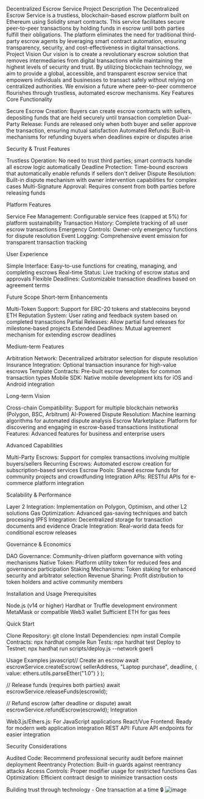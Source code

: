 Decentralized Escrow Service
Project Description
The Decentralized Escrow Service is a trustless, blockchain-based escrow platform built on Ethereum using Solidity smart contracts. This service facilitates secure peer-to-peer transactions by holding funds in escrow until both parties fulfill their obligations. The platform eliminates the need for traditional third-party escrow agents by leveraging smart contract automation, ensuring transparency, security, and cost-effectiveness in digital transactions.
Project Vision
Our vision is to create a revolutionary escrow solution that removes intermediaries from digital transactions while maintaining the highest levels of security and trust. By utilizing blockchain technology, we aim to provide a global, accessible, and transparent escrow service that empowers individuals and businesses to transact safely without relying on centralized authorities. We envision a future where peer-to-peer commerce flourishes through trustless, automated escrow mechanisms.
Key Features
Core Functionality

Secure Escrow Creation: Buyers can create escrow contracts with sellers, depositing funds that are held securely until transaction completion
Dual-Party Release: Funds are released only when both buyer and seller approve the transaction, ensuring mutual satisfaction
Automated Refunds: Built-in mechanisms for refunding buyers when deadlines expire or disputes arise

Security & Trust Features

Trustless Operation: No need to trust third parties; smart contracts handle all escrow logic automatically
Deadline Protection: Time-bound escrows that automatically enable refunds if sellers don't deliver
Dispute Resolution: Built-in dispute mechanism with owner intervention capabilities for complex cases
Multi-Signature Approval: Requires consent from both parties before releasing funds

Platform Features

Service Fee Management: Configurable service fees (capped at 5%) for platform sustainability
Transaction History: Complete tracking of all user escrow transactions
Emergency Controls: Owner-only emergency functions for dispute resolution
Event Logging: Comprehensive event emission for transparent transaction tracking

User Experience

Simple Interface: Easy-to-use functions for creating, managing, and completing escrows
Real-time Status: Live tracking of escrow status and approvals
Flexible Deadlines: Customizable transaction deadlines based on agreement terms

Future Scope
Short-term Enhancements

Multi-Token Support: Support for ERC-20 tokens and stablecoins beyond ETH
Reputation System: User rating and feedback system based on completed transactions
Partial Releases: Allow partial fund releases for milestone-based projects
Extended Deadlines: Mutual agreement mechanism for extending escrow deadlines

Medium-term Features

Arbitration Network: Decentralized arbitrator selection for dispute resolution
Insurance Integration: Optional transaction insurance for high-value escrows
Template Contracts: Pre-built escrow templates for common transaction types
Mobile SDK: Native mobile development kits for iOS and Android integration

Long-term Vision

Cross-chain Compatibility: Support for multiple blockchain networks (Polygon, BSC, Arbitrum)
AI-Powered Dispute Resolution: Machine learning algorithms for automated dispute analysis
Escrow Marketplace: Platform for discovering and engaging in escrow-based transactions
Institutional Features: Advanced features for business and enterprise users

Advanced Capabilities

Multi-Party Escrows: Support for complex transactions involving multiple buyers/sellers
Recurring Escrows: Automated escrow creation for subscription-based services
Escrow Pools: Shared escrow funds for community projects and crowdfunding
Integration APIs: RESTful APIs for e-commerce platform integration

Scalability & Performance

Layer 2 Integration: Implementation on Polygon, Optimism, and other L2 solutions
Gas Optimization: Advanced gas-saving techniques and batch processing
IPFS Integration: Decentralized storage for transaction documents and evidence
Oracle Integration: Real-world data feeds for conditional escrow releases

Governance & Economics

DAO Governance: Community-driven platform governance with voting mechanisms
Native Token: Platform utility token for reduced fees and governance participation
Staking Mechanisms: Token staking for enhanced security and arbitrator selection
Revenue Sharing: Profit distribution to token holders and active community members

Installation and Usage
Prerequisites

Node.js (v14 or higher)
Hardhat or Truffle development environment
MetaMask or compatible Web3 wallet
Sufficient ETH for gas fees

Quick Start

Clone Repository: git clone <repository-url>
Install Dependencies: npm install
Compile Contracts: npx hardhat compile
Run Tests: npx hardhat test
Deploy to Testnet: npx hardhat run scripts/deploy.js --network goerli

Usage Examples
javascript// Create an escrow
await escrowService.createEscrow(
    sellerAddress, 
    "Laptop purchase", 
    deadline,
    { value: ethers.utils.parseEther("1.0") }
);

// Release funds (requires both parties)
await escrowService.releaseFunds(escrowId);

// Refund escrow (after deadline or dispute)
await escrowService.refundEscrow(escrowId);
Integration

Web3.js/Ethers.js: For JavaScript applications
React/Vue Frontend: Ready for modern web application integration
REST API: Future API endpoints for easier integration

Security Considerations

Audited Code: Recommend professional security audit before mainnet deployment
Reentrancy Protection: Built-in guards against reentrancy attacks
Access Controls: Proper modifier usage for restricted functions
Gas Optimization: Efficient contract design to minimize transaction costs


Building trust through technology - One transaction at a time 🔒
![image](https://github.com/user-attachments/assets/56236696-ad03-43d8-b331-3e6ec7697555)
